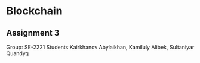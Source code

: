 # Blockchain
## Assignment 3
Group: SE-2221
Students:Kairkhanov Abylaikhan, Kamiluly Alibek, Sultaniyar Quandyq

